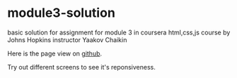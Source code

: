 # module3-solution
basic solution for assignment for module 3 in coursera html,css,js course by Johns Hopkins instructor Yaakov Chaikin

Here is the page view on [github](https://kdk2kgithub.github.io/module3-solution/solution-mod3/solution-mod3.html).

Try out different screens to see it's reponsiveness.
